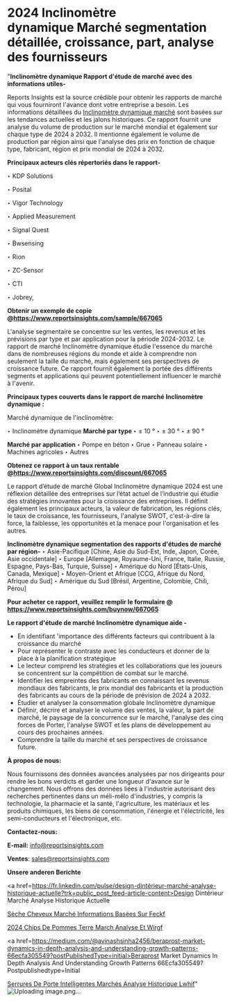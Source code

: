 # 2024 Inclinomètre dynamique Marché segmentation détaillée, croissance, part, analyse des fournisseurs

"<strong>Inclinomètre dynamique Rapport d'étude de marché avec des informations utiles-</strong>

Reports Insights est la source crédible pour obtenir les rapports de marché qui vous fourniront l'avance dont votre entreprise a besoin. Les informations détaillées du <a href=https://www.reportsinsights.com/sample/667065>Inclinomètre dynamique marché</a> sont basées sur les tendances actuelles et les jalons historiques. Ce rapport fournit une analyse du volume de production sur le marché mondial et également sur chaque type de 2024 à 2032. Il mentionne également le volume de production par région ainsi que l'analyse des prix en fonction de chaque type, fabricant, région et prix mondial de 2024 à 2032.

<b>Principaux acteurs clés répertoriés dans le rapport-</b>

‣ KDP Solutions

‣ Posital

‣ Vigor Technology

‣ Applied Measurement

‣ Signal Quest

‣ Bwsensing

‣ Rion

‣ ZC-Sensor

‣ CTI

‣ Jobrey,

<strong><b>Obtenir un exemple de copie @</b></strong><a href=https://www.reportsinsights.com/sample/667065><strong><b>https://www.reportsinsights.com/sample/667065</b></strong></a>

L'analyse segmentaire se concentre sur les ventes, les revenus et les prévisions par type et par application pour la période 2024-2032. Le rapport de marché Inclinomètre dynamique étudie l'essence du marché dans de nombreuses régions du monde et aide à comprendre non seulement la taille du marché, mais également ses perspectives de croissance future. Ce rapport fournit également la portée des différents segments et applications qui peuvent potentiellement influencer le marché à l'avenir.

<strong>Principaux types couverts dans le rapport de marché Inclinomètre dynamique :</strong>

Marché dynamique de l'inclinomètre:

‣  Inclinomètre dynamique <strong> Marché <strong> par type </strong> </strong>
‣ ± 10 °
‣ ± 30 °
‣ ± 90 °

<strong>Marché par application </strong>
‣ Pompe en béton
‣ Grue
‣ Panneau solaire
‣ Machines agricoles
‣ Autres

<strong><b>Obtenez ce rapport à un taux rentable @</b></strong><a href=https://www.reportsinsights.com/discount/667065><strong><b>https://www.reportsinsights.com/discount/667065</b></strong></a>

Le rapport d’étude de marché Global Inclinomètre dynamique 2024 est une réflexion détaillée des entreprises sur l’état actuel de l’industrie qui étudie des stratégies innovantes pour la croissance des entreprises. Il définit également les principaux acteurs, la valeur de fabrication, les régions clés, le taux de croissance, les fournisseurs, l'analyse SWOT, c'est-à-dire la force, la faiblesse, les opportunités et la menace pour l'organisation et les autres.

<strong>Inclinomètre dynamique segmentation des rapports d'études de marché par région-</strong>
‣ Asie-Pacifique [Chine, Asie du Sud-Est, Inde, Japon, Corée, Asie occidentale]
‣ Europe [Allemagne, Royaume-Uni, France, Italie, Russie, Espagne, Pays-Bas, Turquie, Suisse]
‣ Amérique du Nord [États-Unis, Canada, Mexique]
‣ Moyen-Orient et Afrique [CCG, Afrique du Nord, Afrique du Sud]
‣ Amérique du Sud [Brésil, Argentine, Colombie, Chili, Pérou]

<strong>Pour acheter ce rapport, veuillez remplir le formulaire @   <a href=https://www.reportsinsights.com/buynow/667065>https://www.reportsinsights.com/buynow/667065</a></strong>

<strong>Le rapport d'étude de marché Inclinomètre dynamique aide -</strong>
<ul>
  <li>En identifiant 'importance des différents facteurs qui contribuent à la croissance du marché</li>
  <li>Pour représenter le contraste avec les conducteurs et donner de la place à la planification stratégique</li>
  <li>Le lecteur comprend les stratégies et les collaborations que les joueurs se concentrent sur la compétition de combat sur le marché.</li>
  <li>Identifier les empreintes des fabricants en connaissant les revenus mondiaux des fabricants, le prix mondial des fabricants et la production des fabricants au cours de la période de prévision de 2024 à 2032.</li>
  <li>Étudier et analyser la consommation globale Inclinomètre dynamique</li>
  <li>Définir, décrire et analyser le volume des ventes, la valeur, la part de marché, le paysage de la concurrence sur le marché, l'analyse des cinq forces de Porter, l'analyse SWOT et les plans de développement au cours des prochaines années.</li>
  <li>Comprendre la taille du marché et ses perspectives de croissance future.</li>
</ul>
<strong>À propos de nous:</strong>

Nous fournissons des données avancées analysées par nos dirigeants pour rendre les bons verdicts et garder une longueur d'avance sur le changement. Nous offrons des données liées à l'industrie autorisant des recherches pertinentes dans un méli-mélo d'industries, y compris la technologie, la pharmacie et la santé, l'agriculture, les matériaux et les produits chimiques, les biens de consommation, l'énergie et l'électricité, les semi-conducteurs et l'électronique, etc.

<strong>Contactez-nous:</strong>

<strong>E-mail:</strong> <a href=mailto:info@reportsinsights.com>info@reportsinsights.com</a>

<strong>Ventes</strong>: <a href=mailto:sales@reportsinsights.com>sales@reportsinsights.com</a>

<strong>Unsere anderen Berichte</strong>

<a href=https://fr.linkedin.com/pulse/design-dintérieur-marché-analyse-historique-actuelle?trk=public_post_feed-article-content>Design Dintérieur Marché Analyse Historique Actuelle</a>

<a href=https://fr.linkedin.com/pulse/sèche-cheveux-marché-informations-basées-sur-feckf/>Sèche Cheveux Marché Informations Basées Sur Feckf</a>

<a href=https://www.linkedin.com/pulse/2024-chips-de-pommes-terre-march%C3%A9-analyse-et-wirgf/>2024 Chips De Pommes Terre March Analyse Et Wirgf</a>

<a href=https://medium.com/@avinashsinha2456/beraprost-market-dynamics-in-depth-analysis-and-understanding-growth-patterns-66ecfa305549?postPublishedType=initial>Beraprost Market Dynamics In Depth Analysis And Understanding Growth Patterns 66Ecfa305549?Postpublishedtype=Initial</a>

<a href=https://fr.linkedin.com/pulse/serrures-de-porte-intelligentes-marchés-analyse-historique-lwhif/>Serrures De Porte Intelligentes Marchés Analyse Historique Lwhif</a>"
![Uploading image.png…]()

